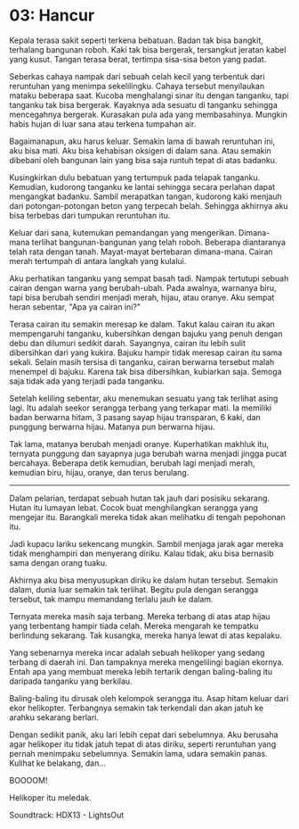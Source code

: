 # 03: Hancur

Kepala terasa sakit seperti terkena bebatuan. Badan tak bisa bangkit, terhalang 
bangunan roboh. Kaki tak bisa bergerak, tersangkut jeratan kabel yang kusut. 
Tangan terasa berat, tertimpa sisa-sisa beton yang padat.

Seberkas cahaya nampak dari sebuah celah kecil yang terbentuk dari reruntuhan 
yang menimpa sekelilingku. Cahaya tersebut menyilaukan mataku beberapa saat. 
Kucoba menghalangi sinar itu dengan tanganku, tapi tanganku tak bisa bergerak. 
Kayaknya ada sesuatu di tanganku sehingga mencegahnya bergerak. Kurasakan pula 
ada yang membasahinya. Mungkin habis hujan di luar sana atau terkena tumpahan 
air. 

Bagaimanapun, aku harus keluar. Semakin lama di bawah reruntuhan ini, aku bisa 
mati. Aku bisa kehabisan oksigen di dalam sana. Atau semakin dibebani oleh 
bangunan lain yang bisa saja runtuh tepat di atas badanku.

Kusingkirkan dulu bebatuan yang tertumpuk pada telapak tanganku. Kemudian, 
kudorong tanganku ke lantai sehingga secara perlahan dapat mengangkat badanku. 
Sambil merapatkan tangan, kudorong kaki menjauh dari potongan-potongan beton 
yang terpecah belah. Sehingga akhirnya aku bisa terbebas dari tumpukan 
reruntuhan itu.

Keluar dari sana, kutemukan pemandangan yang mengerikan. Dimana-mana terlihat 
bangunan-bangunan yang telah roboh. Beberapa diantaranya telah rata dengan 
tanah. Mayat-mayat bertebaran dimana-mana. Cairan merah tertumpah di antara 
langkah yang kulalui. 

Aku perhatikan tanganku yang sempat basah tadi. Nampak tertutupi sebuah cairan 
dengan warna yang berubah-ubah. Pada awalnya, warnanya biru, tapi bisa berubah 
sendiri menjadi merah, hijau, atau oranye. Aku sempat heran sebentar, 
"Apa ya cairan ini?" 

Terasa cairan itu semakin meresap ke dalam. Takut kalau cairan itu akan 
mempengaruhi tanganku, kubersihkan dengan bajuku yang penuh dengan debu dan 
dilumuri sedikit darah. Sayangnya, cairan itu lebih sulit dibersihkan dari yang 
kukira. Bajuku hampir tidak meresap cairan itu sama sekali. Selain masih tersisa
di tanganku, cairan berwarna tersebut malah menempel di bajuku. Karena tak bisa 
dibersihkan, kubiarkan saja. Semoga saja tidak ada yang terjadi pada tanganku.

Setelah keliling sebentar, aku menemukan sesuatu yang tak terlihat asing lagi. 
Itu adalah seekor serangga terbang yang terkapar mati. Ia memiliki badan 
berwarna hitam, 3 pasang sayap hijau transparan, 6 kaki, dan punggung berwarna 
hijau. Matanya pun berwarna hijau. 

Tak lama, matanya berubah menjadi oranye. Kuperhatikan makhluk itu, ternyata 
punggung dan sayapnya juga berubah warna menjadi jingga pucat bercahaya. 
Beberapa detik kemudian, berubah lagi menjadi merah, kemudian biru, hijau, 
oranye, dan terus berulang. 

********************************************************************************

Dalam pelarian, terdapat sebuah hutan tak jauh dari posisiku sekarang. Hutan itu lumayan lebat. Cocok buat menghilangkan serangga yang mengejar itu. Barangkali mereka tidak akan melihatku di tengah pepohonan itu. 

Jadi kupacu lariku sekencang mungkin. Sambil menjaga jarak agar mereka tidak menghampiri dan menyerang diriku. Kalau tidak, aku bisa bernasib sama dengan orang tuaku. 

Akhirnya aku bisa menyusupkan diriku ke dalam hutan tersebut. Semakin dalam, dunia luar semakin tak terlihat. Begitu pula dengan serangga tersebut, tak mampu memandang terlalu jauh ke dalam. 

Ternyata mereka masih saja terbang. Mereka terbang di atas atap hijau yang terbentang hampir tiada celah. Mereka mengarah ke tempatku berlindung sekarang. Tak kusangka, mereka hanya lewat di atas kepalaku. 

Yang sebenarnya mereka incar adalah sebuah helikoper yang sedang terbang di daerah ini. Dan tampaknya mereka mengelilingi bagian ekornya. Entah apa yang membuat mereka lebih tertarik dengan baling-baling itu daripada tanganku yang berkilau. 

Baling-baling itu dirusak oleh kelompok serangga itu. Asap hitam keluar dari ekor helikopter. Terbangnya semakin tak terkendali dan akan jatuh ke arahku sekarang berlari. 

Dengan sedikit panik, aku lari lebih cepat dari sebelumnya. Aku berusaha agar helikoper itu tidak jatuh tepat di atas diriku, seperti reruntuhan yang pernah menimpaku sebelumnya. Semakin lama, udara semakin panas. Kulihat ke belakang, dan... 

BOOOOM! 

Helikoper itu meledak. 

Soundtrack: HDX13 - LightsOut

